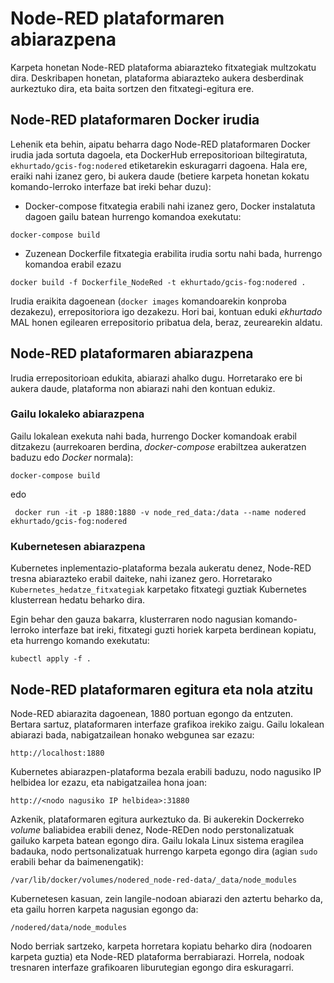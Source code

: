 # Node-RED plataformaren abiarazpena

Karpeta honetan Node-RED plataforma abiarazteko fitxategiak multzokatu dira. Deskribapen honetan, plataforma abiarazteko aukera desberdinak aurkeztuko dira, eta baita sortzen den fitxategi-egitura ere.

## Node-RED plataformaren Docker irudia
Lehenik eta behin, aipatu beharra dago Node-RED plataformaren Docker irudia jada sortuta dagoela, eta DockerHub errepositorioan biltegiratuta, `ekhurtado/gcis-fog:nodered` etiketarekin eskuragarri dagoena. Hala ere, eraiki nahi izanez gero, bi aukera daude (betiere karpeta honetan kokatu komando-lerroko interfaze bat ireki behar duzu):

- Docker-compose fitxategia erabili nahi izanez gero, Docker instalatuta dagoen gailu batean hurrengo komandoa exekutatu:
```
docker-compose build
```
- Zuzenean Dockerfile fitxategia erabilita irudia sortu nahi bada, hurrengo komandoa erabil ezazu
```
docker build -f Dockerfile_NodeRed -t ekhurtado/gcis-fog:nodered .
```

Irudia eraikita dagoenean (`docker images` komandoarekin konproba dezakezu), errepositoriora igo dezakezu. Hori bai, kontuan eduki _ekhurtado_ MAL honen egilearen errepositorio pribatua dela, beraz, zeurearekin aldatu.

## Node-RED plataformaren abiarazpena
Irudia errepositorioan edukita, abiarazi ahalko dugu. Horretarako ere bi aukera daude, plataforma non abiarazi nahi den kontuan edukiz.

### Gailu lokaleko abiarazpena
Gailu lokalean exekuta nahi bada, hurrengo Docker komandoak erabil ditzakezu (aurrekoaren berdina, _docker-compose_ erabiltzea aukeratzen baduzu edo _Docker_ normala):
```
docker-compose build
```
edo
```
 docker run -it -p 1880:1880 -v node_red_data:/data --name nodered ekhurtado/gcis-fog:nodered
```
### Kubernetesen abiarazpena
Kubernetes inplementazio-plataforma bezala aukeratu denez, Node-RED tresna abiarazteko erabil daiteke, nahi izanez gero. Horretarako `Kubernetes_hedatze_fitxategiak` karpetako fitxategi guztiak Kubernetes klusterrean hedatu beharko dira.

Egin behar den gauza bakarra, klusterraren nodo nagusian komando-lerroko interfaze bat ireki, fitxategi guzti horiek karpeta berdinean kopiatu, eta hurrengo komando exekutatu:
```
kubectl apply -f .
```

## Node-RED plataformaren egitura eta nola atzitu 
Node-RED abiarazita dagoenean, 1880 portuan egongo da entzuten. Bertara sartuz, plataformaren interfaze grafikoa irekiko zaigu. Gailu lokalean abiarazi bada, nabigatzailean honako webgunea sar ezazu:
```
http://localhost:1880
```
Kubernetes abiarazpen-plataforma bezala erabili baduzu, nodo nagusiko IP helbidea lor ezazu, eta nabigatzailea hona joan:
```
http://<nodo nagusiko IP helbidea>:31880
```

Azkenik, plataformaren egitura aurkeztuko da. Bi aukerekin Dockerreko _volume_ baliabidea erabili denez, Node-REDen nodo perstonalizatuak gailuko karpeta batean egongo dira. Gailu lokala Linux sistema eragilea badauka, nodo pertsonalizatuak hurrengo karpeta egongo dira (agian `sudo` erabili behar da baimenengatik):
```
/var/lib/docker/volumes/nodered_node-red-data/_data/node_modules
```

Kubernetesen kasuan, zein langile-nodoan abiarazi den aztertu beharko da, eta gailu horren karpeta nagusian egongo da:
```
/nodered/data/node_modules
```

Nodo berriak sartzeko, karpeta horretara kopiatu beharko dira (nodoaren karpeta guztia) eta Node-RED plataforma berrabiarazi. Horrela, nodoak tresnaren interfaze grafikoaren liburutegian egongo dira eskuragarri.